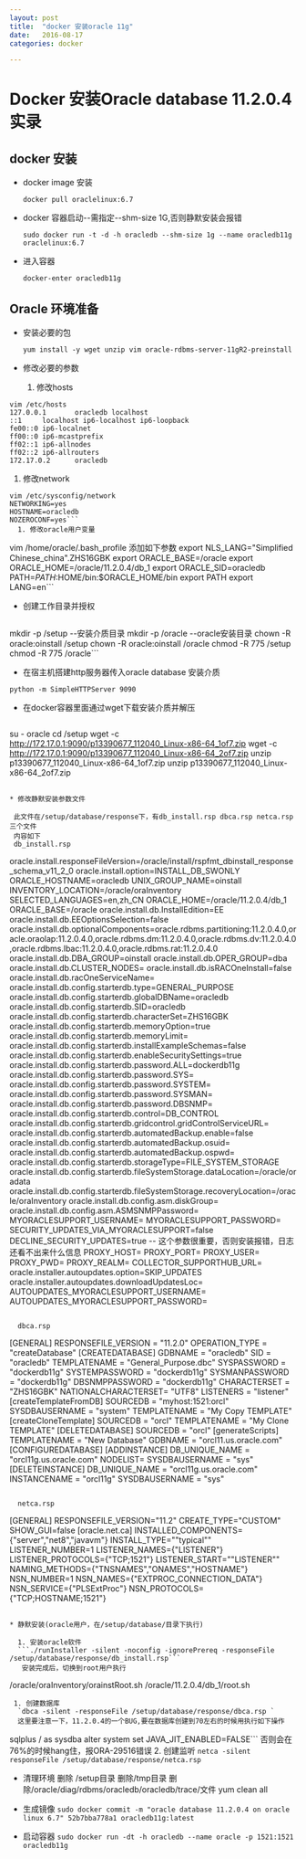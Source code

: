 ```yaml
---
layout: post
title:  "docker 安装oracle 11g"
date:   2016-08-17
categories: docker

---
```

# Docker 安装Oracle database 11.2.0.4实录
## docker 安装

* docker image 安装

  `docker pull oraclelinux:6.7`

* docker 容器启动--需指定--shm-size 1G,否则静默安装会报错

  `sudo docker run -t -d -h oracledb --shm-size 1g --name oracledb11g  oraclelinux:6.7`

* 进入容器

  `docker-enter oracledb11g`

## Oracle 环境准备

* 安装必要的包

  `yum install -y wget unzip vim oracle-rdbms-server-11gR2-preinstall`

* 修改必要的参数

  1. 修改hosts
```
vim /etc/hosts
127.0.0.1       oracledb localhost
::1     localhost ip6-localhost ip6-loopback
fe00::0 ip6-localnet
ff00::0 ip6-mcastprefix
ff02::1 ip6-allnodes
ff02::2 ip6-allrouters
172.17.0.2      oracledb
```

  1. 修改network
```
vim /etc/sysconfig/network
NETWORKING=yes
HOSTNAME=oracledb
NOZEROCONF=yes```
  1. 修改oracle用户变量
```
vim /home/oracle/.bash_profile
添加如下参数
export NLS_LANG="Simplified Chinese_china".ZHS16GBK
export ORACLE_BASE=/oracle
export ORACLE_HOME=/oracle/11.2.0.4/db_1
export ORACLE_SID=oracledb
PATH=$PATH:$HOME/bin:$ORACLE_HOME/bin
export PATH
export LANG=en```

* 创建工作目录并授权
 
    ```
mkdir -p /setup --安装介质目录 
mkdir -p /oracle --oracle安装目录 
chown -R oracle:oinstall /setup
chown -R oracle:oinstall /oracle
chmod -R 775 /setup
chmod -R 775 /oracle```

* 在宿主机搭建http服务器传入oracle database 安装介质

 `python -m SimpleHTTPServer 9090`

* 在docker容器里面通过wget下载安装介质并解压

  ```
su - oracle
cd /setup
wget -c http://172.17.0.1:9090/p13390677_112040_Linux-x86-64_1of7.zip
wget -c http://172.17.0.1:9090/p13390677_112040_Linux-x86-64_2of7.zip
unzip p13390677_112040_Linux-x86-64_1of7.zip
unzip p13390677_112040_Linux-x86-64_2of7.zip
``` 

* 修改静默安装参数文件

 此文件在/setup/database/response下，有db_install.rsp dbca.rsp netca.rsp三个文件
 内容如下
 db_install.rsp

   ```
oracle.install.responseFileVersion=/oracle/install/rspfmt_dbinstall_response_schema_v11_2_0
oracle.install.option=INSTALL_DB_SWONLY
ORACLE_HOSTNAME=oracledb
UNIX_GROUP_NAME=oinstall
INVENTORY_LOCATION=/oracle/oraInventory
SELECTED_LANGUAGES=en,zh_CN
ORACLE_HOME=/oracle/11.2.0.4/db_1
ORACLE_BASE=/oracle
oracle.install.db.InstallEdition=EE
oracle.install.db.EEOptionsSelection=false
oracle.install.db.optionalComponents=oracle.rdbms.partitioning:11.2.0.4.0,oracle.oraolap:11.2.0.4.0,oracle.rdbms.dm:11.2.0.4.0,oracle.rdbms.dv:11.2.0.4.0,oracle.rdbms.lbac:11.2.0.4.0,oracle.rdbms.rat:11.2.0.4.0
oracle.install.db.DBA_GROUP=oinstall
oracle.install.db.OPER_GROUP=dba
oracle.install.db.CLUSTER_NODES=
oracle.install.db.isRACOneInstall=false
oracle.install.db.racOneServiceName=
oracle.install.db.config.starterdb.type=GENERAL_PURPOSE
oracle.install.db.config.starterdb.globalDBName=oracledb
oracle.install.db.config.starterdb.SID=oracledb
oracle.install.db.config.starterdb.characterSet=ZHS16GBK
oracle.install.db.config.starterdb.memoryOption=true
oracle.install.db.config.starterdb.memoryLimit=
oracle.install.db.config.starterdb.installExampleSchemas=false
oracle.install.db.config.starterdb.enableSecuritySettings=true
oracle.install.db.config.starterdb.password.ALL=dockerdb11g
oracle.install.db.config.starterdb.password.SYS=
oracle.install.db.config.starterdb.password.SYSTEM=
oracle.install.db.config.starterdb.password.SYSMAN=
oracle.install.db.config.starterdb.password.DBSNMP=
oracle.install.db.config.starterdb.control=DB_CONTROL
oracle.install.db.config.starterdb.gridcontrol.gridControlServiceURL=
oracle.install.db.config.starterdb.automatedBackup.enable=false
oracle.install.db.config.starterdb.automatedBackup.osuid=
oracle.install.db.config.starterdb.automatedBackup.ospwd=
oracle.install.db.config.starterdb.storageType=FILE_SYSTEM_STORAGE
oracle.install.db.config.starterdb.fileSystemStorage.dataLocation=/oracle/oradata
oracle.install.db.config.starterdb.fileSystemStorage.recoveryLocation=/oracle/oraInventory
oracle.install.db.config.asm.diskGroup=
oracle.install.db.config.asm.ASMSNMPPassword=
MYORACLESUPPORT_USERNAME=
MYORACLESUPPORT_PASSWORD=
SECURITY_UPDATES_VIA_MYORACLESUPPORT=false
DECLINE_SECURITY_UPDATES=true -- 这个参数很重要，否则安装报错，日志还看不出来什么信息
PROXY_HOST=
PROXY_PORT=
PROXY_USER=
PROXY_PWD=
PROXY_REALM=
COLLECTOR_SUPPORTHUB_URL=
oracle.installer.autoupdates.option=SKIP_UPDATES
oracle.installer.autoupdates.downloadUpdatesLoc=
AUTOUPDATES_MYORACLESUPPORT_USERNAME=
AUTOUPDATES_MYORACLESUPPORT_PASSWORD=
```

  dbca.rsp
  ```
[GENERAL]
RESPONSEFILE_VERSION = "11.2.0"
OPERATION_TYPE = "createDatabase"
[CREATEDATABASE]
GDBNAME = "oracledb"
SID = "oracledb"
TEMPLATENAME = "General_Purpose.dbc"
SYSPASSWORD = "dockerdb11g"
SYSTEMPASSWORD = "dockerdb11g"
SYSMANPASSWORD = "dockerdb11g"
DBSNMPPASSWORD = "dockerdb11g"
CHARACTERSET = "ZHS16GBK"
NATIONALCHARACTERSET= "UTF8"
LISTENERS = "listener"
[createTemplateFromDB]
SOURCEDB = "myhost:1521:orcl"
SYSDBAUSERNAME = "system"
TEMPLATENAME = "My Copy TEMPLATE"
[createCloneTemplate]
SOURCEDB = "orcl"
TEMPLATENAME = "My Clone TEMPLATE"
[DELETEDATABASE]
SOURCEDB = "orcl"
[generateScripts]
TEMPLATENAME = "New Database"
GDBNAME = "orcl11.us.oracle.com"
[CONFIGUREDATABASE]
[ADDINSTANCE]
DB_UNIQUE_NAME = "orcl11g.us.oracle.com"
NODELIST=
SYSDBAUSERNAME = "sys"
[DELETEINSTANCE]
DB_UNIQUE_NAME = "orcl11g.us.oracle.com"
INSTANCENAME = "orcl11g"
SYSDBAUSERNAME = "sys"
```

  netca.rsp

  ```
[GENERAL]
RESPONSEFILE_VERSION="11.2"
CREATE_TYPE="CUSTOM"
SHOW_GUI=false
[oracle.net.ca]
INSTALLED_COMPONENTS={"server","net8","javavm"}
INSTALL_TYPE=""typical""
LISTENER_NUMBER=1
LISTENER_NAMES={"LISTENER"}
LISTENER_PROTOCOLS={"TCP;1521"}
LISTENER_START=""LISTENER""
NAMING_METHODS={"TNSNAMES","ONAMES","HOSTNAME"}
NSN_NUMBER=1
NSN_NAMES={"EXTPROC_CONNECTION_DATA"}
NSN_SERVICE={"PLSExtProc"}
NSN_PROTOCOLS={"TCP;HOSTNAME;1521"}
``` 

* 静默安装(oracle用户，在/setup/database/目录下执行)

  1. 安装oracle软件
  ```./runInstaller -silent -noconfig -ignorePrereq -responseFile /setup/database/response/db_install.rsp```
   安装完成后，切换到root用户执行
  ```
  /oracle/oraInventory/orainstRoot.sh
/oracle/11.2.0.4/db_1/root.sh
```
 1. 创建数据库
  `dbca -silent -responseFile /setup/database/response/dbca.rsp ` 
  这里要注意一下，11.2.0.4的一个BUG,要在数据库创建到70左右的时候用执行如下操作
  ```
  sqlplus / as sysdba
  alter system set JAVA_JIT_ENABLED=FALSE```
  否则会在76%的时候hang住，报ORA-29516错误
  2. 创建监听
  `netca -silent responseFile /setup/database/response/netca.rsp`

* 清理环境
  删除 /setup目录
  删除/tmp目录
  删除/oracle/diag/rdbms/oracledb/oracledb/trace/文件
  yum clean all
  
* 生成镜像
  `sudo docker commit -m "oracle database 11.2.0.4 on oracle linux 6.7" 52b7bba778a1 oracledb11g:latest`
* 启动容器
`sudo docker run -dt -h oracledb --name oracle -p 1521:1521 oracledb11g`
